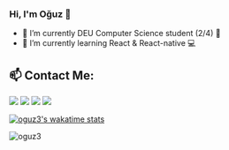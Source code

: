 ### Hi, I'm Oğuz 👋

- 🔭 I’m currently DEU Computer Science student (2/4) 📝
- 🌱 I’m currently learning React & React-native 💻

## :mailbox: Contact Me:

[<img src="https://cdn3.iconfinder.com/data/icons/colorful-guache-social-media-logos-1/159/social-media_gmail-64.png"/>](mailto:ulukaya311@gmail.com)
[<img target="_blank" src="https://cdn4.iconfinder.com/data/icons/colorful-guache-social-media-logos-1/159/social-media_linkedin-64.png"/>](https://www.linkedin.com/in/oguz3/)
[<img target="_blank" src="https://cdn2.iconfinder.com/data/icons/colorful-guache-social-media-logos-1/155/social-media_twitter-64.png"/>](https://twitter.com/Oguz56576)
[<img target="_blank" src="https://cdn3.iconfinder.com/data/icons/colorful-guache-social-media-logos-1/159/social-media_web-64.png"/>](https://oguzhanulukaya.net/)

[![oguz3's wakatime stats](https://github-readme-stats.vercel.app/api/wakatime?username=oguz3&layout=compact)](https://github.com/anuraghazra/github-readme-stats)

<p align="left"> <img src="https://komarev.com/ghpvc/?username=oguz3" alt="oguz3" /> </p>
